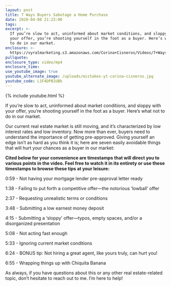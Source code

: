 ```yaml
---
layout: post
title: 7 Ways Buyers Sabotage a Home Purchase
date: 2020-04-08 21:23:00
tags:
excerpt: >-
  If you’re slow to act, uninformed about market conditions, and sloppy with
  your offer, you’re shooting yourself in the foot as a buyer. Here’s what not
  to do in our market.
enclosure: >-
  https://vyralmarketing.s3.amazonaws.com/Corina+Cisneros/Videos/7+Ways+Buyers+Sabotage+a+Home+Purchase.mp4
pullquote:
enclosure_type: video/mp4
enclosure_time:
use_youtube_image: true
youtube_alternate_image: /uploads/mistakes-yt-corina-cisneros.jpg
youtube_code: L1F4DPB1UBk
---
```


{% include youtube.html %}

If you’re slow to act, uninformed about market conditions, and sloppy with your offer, you’re shooting yourself in the foot as a buyer. Here’s what not to do in our market.&nbsp;

Our current real estate market is still moving, and it’s characterized by low interest rates and low inventory. Now more than ever, buyers need to understand the importance of getting pre-approved. Giving yourself an edge isn’t as hard as you think it is; here are seven easily avoidable things that will hurt your chances as a buyer in our market:&nbsp;

**Cited below for your convenience are timestamps that will direct you to various points in the video. Feel free to watch it in its entirety or use these timestamps to browse these tips at your leisure:&nbsp;**

0:59 - Not having your mortgage lender pre-approval letter ready&nbsp;

1:38 - Failing to put forth a competitive offer—the notorious ‘lowball’ offer

2:37 - Requesting unrealistic terms or conditions&nbsp;

3:48 - Submitting a low earnest money deposit

4:15 - Submitting a ‘sloppy’ offer—typos, empty spaces, and/or a disorganized presentation&nbsp;

5:08 - Not acting fast enough&nbsp;

5:33 - Ignoring current market conditions&nbsp;

6:24 - BONUS tip: Not hiring a great agent, like yours truly, can hurt you\!

6:55 - Wrapping things up with Chiquita Banana&nbsp;

As always, if you have questions about this or any other real estate-related topic, don’t hesitate to reach out to me. I’m here to help\!
